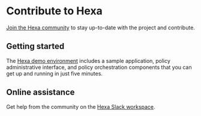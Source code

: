 # Contribute to Hexa

[Join the Hexa community](https://hexaorchestration.org/preview/#join) to stay up-to-date with the project and contribute.  

## Getting started

The [Hexa demo environment](http://link-needed.example.com) includes a sample application, policy administrative
interface, and policy orchestration components that you can get up and running in just five minutes.

## Online assistance

Get help from the community on the [Hexa Slack workspace](http://link-needed.example.com).
